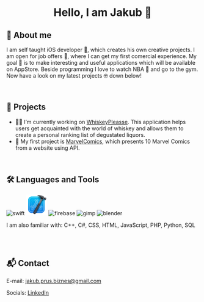 <h1 align="center">Hello, I am Jakub 👋</h1>
<h2>📍 About me</h2>

I am self taught iOS developer 📱, which creates his own creative projects. I am open for job offers 💼, where I can get my first comercial experience. My goal 🎯 is to make interesting and useful applications which will be available on AppStore. Beside programming I love to watch NBA 🏀 and go to the gym. Now have a look on my latest projects 🤓 down below!

<br>
<h2>📲  Projects</h2>

* 👨‍💻 I’m currently working on [WhiskeyPleasse](https://github.com/jakubprusgithub/whiskeypleaseapp). This application helps users get acquainted with the world of whiskey and allows them to create a personal ranking list of degustated liquors.<br>
* 👶 My first project is [MarvelComics](https://github.com/JakubPrusGithub/MarvelComicsApp), which presents 10 Marvel Comics from a website using API.

<br>
<h2>🛠️  Languages and Tools</h2>
<p align="left">
<img src="https://www.vectorlogo.zone/logos/swift/swift-icon.svg" alt="swift" width="44" height="50"/>
<img src="https://raw.githubusercontent.com/devicons/devicon/1119b9f84c0290e0f0b38982099a2bd027a48bf1/icons/xcode/xcode-original.svg" alt="xcode" width="55" height="55"/>
<img src="https://www.vectorlogo.zone/logos/firebase/firebase-icon.svg" alt="firebase" width="50" height="50"/>
<img src="https://www.vectorlogo.zone/logos/gimp/gimp-icon.svg" alt="gimp" width="54" height="54"/>
<img src="https://vectorwiki.com/images/qz3pp__blender.svg" alt="blender" width="54" height="54"/>
</p>
I am also familiar with: C++, C#, CSS, HTML, JavaScript, PHP, Python, SQL

<br><br>
<h2>📬  Contact</h2>

E-mail: jakub.prus.biznes@gmail.com<br>

Socials: 
[LinkedIn](https://www.linkedin.com/in/jakub-prus-593a68261/)
